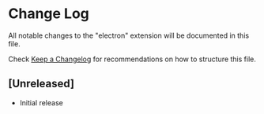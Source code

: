 # Change Log
All notable changes to the "electron" extension will be documented in this file.

Check [Keep a Changelog](http://keepachangelog.com/) for recommendations on how to structure this file.

## [Unreleased]
- Initial release
